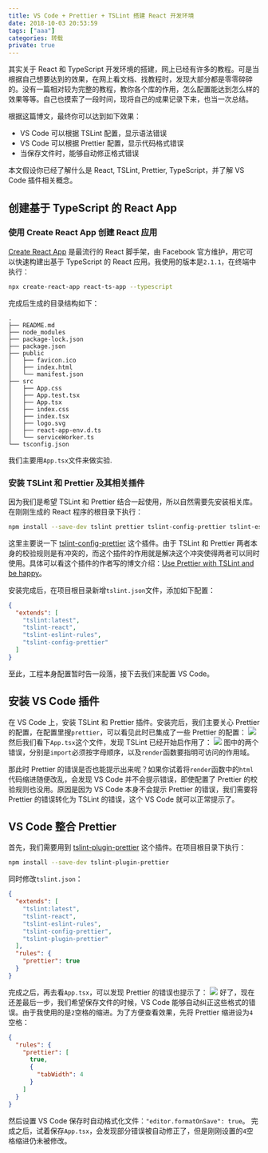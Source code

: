 ```yaml
---
title: VS Code + Prettier + TSLint 搭建 React 开发环境
date: 2018-10-03 20:53:59
tags: ["aaa"]
categories: 转载
private: true
---
```

其实关于 React 和 TypeScript 开发环境的搭建，网上已经有许多的教程。可是当根据自己想要达到的效果，在网上看文档、找教程时，发现大部分都是零零碎碎的。没有一篇相对较为完整的教程，教你各个库的作用，怎么配置能达到怎么样的效果等等。自己也摸索了一段时间，现将自己的成果记录下来，也当一次总结。

根据这篇博文，最终你可以达到如下效果：
* VS Code 可以根据 TSLint 配置，显示语法错误
* VS Code 可以根据 Prettier 配置，显示代码格式错误
* 当保存文件时，能够自动修正格式错误

本文假设你已经了解什么是 React, TSLint, Prettier, TypeScript，并了解 VS Code 插件相关概念。
<!-- more -->
## 创建基于 TypeScript 的 React App

### 使用 Create React App 创建 React 应用

[Create React App](https://github.com/facebook/create-react-app) 是最流行的 React 脚手架，由 Facebook 官方维护，用它可以快速构建出基于 TypeScript 的 React 应用。我使用的版本是`2.1.1`，在终端中执行：
``` bash
npx create-react-app react-ts-app --typescript
```
完成后生成的目录结构如下：
``` tree
.
├── README.md
├── node_modules
├── package-lock.json
├── package.json
├── public
│   ├── favicon.ico
│   ├── index.html
│   └── manifest.json
├── src
│   ├── App.css
│   ├── App.test.tsx
│   ├── App.tsx
│   ├── index.css
│   ├── index.tsx
│   ├── logo.svg
│   ├── react-app-env.d.ts
│   └── serviceWorker.ts
└── tsconfig.json
```
我们主要用`App.tsx`文件来做实验.

### 安装 TSLint 和 Prettier 及其相关插件

因为我们是希望 TSLint 和 Prettier 结合一起使用，所以自然需要先安装相关库。在刚刚生成的 React 程序的根目录下执行：
``` bash
npm install --save-dev tslint prettier tslint-config-prettier tslint-eslint-rules tslint-react
```
这里主要说一下 [tslint-config-prettier](https://github.com/prettier/tslint-config-prettier) 这个插件。由于 TSLint 和 Prettier 两者本身的校验规则是有冲突的，而这个插件的作用就是解决这个冲突使得两者可以同时使用。具体可以看这个插件的作者写的博文介绍：[Use Prettier with TSLint and be happy](https://alexjover.com/blog/use-prettier-with-tslint-and-be-happy)。

安装完成后，在项目根目录新增`tslint.json`文件，添加如下配置：
``` json
{
  "extends": [
    "tslint:latest",
    "tslint-react",
    "tslint-eslint-rules",
    "tslint-config-prettier"
  ]
}
```
至此，工程本身配置暂时告一段落，接下去我们来配置 VS Code。

## 安装 VS Code 插件

在 VS Code 上，安装 TSLint 和 Prettier 插件。安装完后，我们主要关心 Prettier 的配置，在配置里搜`prettier`，可以看见此时已集成了一些 Prettier 的配置：
![](vscode-prettier-default-config.png)
然后我们看下`App.tsx`这个文件，发现 TSLint 已经开始启作用了：
![](tslint-error.png)
图中的两个错误，分别是`import`必须按字母顺序，以及`render`函数要指明可访问的作用域。

那此时 Prettier 的错误是否也能提示出来呢？如果你试着将`render`函数中的`html`代码缩进随便改乱，会发现 VS Code 并不会提示错误，即使配置了 Prettier 的校验规则也没用。原因是因为 VS Code 本身不会提示 Prettier 的错误，我们需要将 Prettier 的错误转化为 TSLint 的错误，这个 VS Code 就可以正常提示了。

## VS Code 整合 Prettier

首先，我们需要用到 [tslint-plugin-prettier](https://github.com/prettier/tslint-plugin-prettier) 这个插件。在项目根目录下执行：
``` bash
npm install --save-dev tslint-plugin-prettier
```
同时修改`tslint.json`：
``` json
{
  "extends": [
    "tslint:latest",
    "tslint-react",
    "tslint-eslint-rules",
    "tslint-config-prettier",
    "tslint-plugin-prettier"
  ],
  "rules": {
    "prettier": true
  }
}

```
完成之后，再去看`App.tsx`，可以发现 Prettier 的错误也提示了：
![](tslint-prettier-error.png)
好了，现在还差最后一步，我们希望保存文件的时候，VS Code 能够自动纠正这些格式的错误。由于我使用的是`2`空格的缩进。为了方便查看效果，先将 Prettier 缩进设为`4`空格：
``` json
{
  "rules": {
    "prettier": [
      true,
      {
        "tabWidth": 4
      }
    ]
  }
}
```
然后设置 VS Code 保存时自动格式化文件：`"editor.formatOnSave": true`。
完成之后，试着保存`App.tsx`，会发现部分错误被自动修正了，但是刚刚设置的`4`空格缩进仍未被修改。